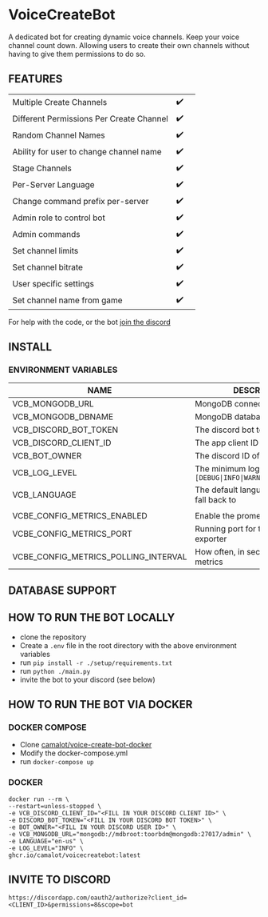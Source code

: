 # VoiceCreateBot

A dedicated bot for creating dynamic voice channels. Keep your voice channel count down. Allowing users to create their own channels without having to give them permissions to do so.

## FEATURES

| | | |
|---|---|---|
| Multiple Create Channels | :heavy_check_mark: | |
| Different Permissions Per Create Channel | :heavy_check_mark: | |
| Random Channel Names | :heavy_check_mark: | |
| Ability for user to change channel name | :heavy_check_mark: | |
| Stage Channels | :heavy_check_mark: | |
| Per-Server Language | :heavy_check_mark: | |
| Change command prefix per-server | :heavy_check_mark: | |
| Admin role to control bot | :heavy_check_mark: | |
| Admin commands | :heavy_check_mark: | |
| Set channel limits | :heavy_check_mark: | |
| Set channel bitrate | :heavy_check_mark: | |
| User specific settings | :heavy_check_mark: | |
| Set channel name from game | :heavy_check_mark: | |

For help with the code, or the bot [join the discord](http://discord.darthminos.tv)
## INSTALL

### ENVIRONMENT VARIABLES

| NAME | DESCRIPTION | REQUIRED | DEFAULT |
|---|---|---|---|
| VCB_MONGODB_URL | MongoDB connection string | `false` | `null` |
| VCB_MONGODB_DBNAME | MongoDB database name | `true` | `voicecreate_v2` |
| VCB_DISCORD_BOT_TOKEN | The discord bot token | `true` | `null` |
| VCB_DISCORD_CLIENT_ID | The app client ID | `true` | `null` |
| VCB_BOT_OWNER | The discord ID of the bot owner | `true` | `null` |
| VCB_LOG_LEVEL | The minimum log level. `[DEBUG\|INFO\|WARNING\|ERROR\|FATAL]` | `false` | `DEBUG` |
| VCB_LANGUAGE | The default language of the bot to fall back to | `false` | `en-us` |
| | | | |
| VCBE_CONFIG_METRICS_ENABLED | Enable the prometheus exporter | `false` | `false` |
| VCBE_CONFIG_METRICS_PORT | Running port for the prometheus exporter | `false` | `8932` |
| VCBE_CONFIG_METRICS_POLLING_INTERVAL | How often, in seconds, to poll the metrics | `false` | `60` |

## DATABASE SUPPORT

## HOW TO RUN THE BOT LOCALLY

- clone the repository
- Create a `.env` file in the root directory with the above environment variables
- run `pip install -r ./setup/requirements.txt`
- run `python ./main.py`
- invite the bot to your discord (see below)

## HOW TO RUN THE BOT VIA DOCKER

### DOCKER COMPOSE

- Clone [camalot/voice-create-bot-docker](https://github.com/camalot/voice-create-bot-docker)
- Modify the docker-compose.yml
- run `docker-compose up`

### DOCKER

``` shell
docker run --rm \
--restart=unless-stopped \
-e VCB_DISCORD_CLIENT_ID="<FILL IN YOUR DISCORD CLIENT ID>" \
-e DISCORD_BOT_TOKEN="<FILL IN YOUR DISCORD BOT TOKEN>" \
-e BOT_OWNER="<FILL IN YOUR DISCORD USER ID>" \
-e VCB_MONGODB_URL="mongodb://mdbroot:toorbdm@mongodb:27017/admin" \
-e LANGUAGE="en-us" \
-e LOG_LEVEL="INFO" \
ghcr.io/camalot/voicecreatebot:latest

```

## INVITE TO DISCORD

`https://discordapp.com/oauth2/authorize?client_id=<CLIENT_ID>&permissions=8&scope=bot`
